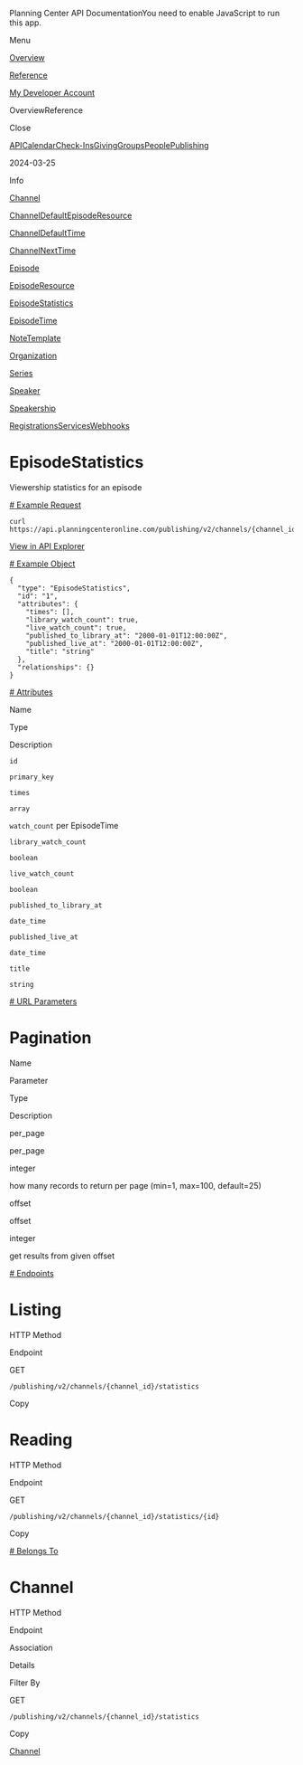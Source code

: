 Planning Center API DocumentationYou need to enable JavaScript to run this app.

Menu

[Overview](#/overview/)

[Reference](episode_statistics.md)

[My Developer Account](https://api.planningcenteronline.com/oauth/applications)

OverviewReference

Close

[API](#/apps/api)[Calendar](#/apps/calendar)[Check-Ins](#/apps/check-ins)[Giving](#/apps/giving)[Groups](#/apps/groups)[People](#/apps/people)[Publishing](#/apps/publishing)

2024-03-25

Info

[Channel](channel.md)

[ChannelDefaultEpisodeResource](channel_default_episode_resource.md)

[ChannelDefaultTime](channel_default_time.md)

[ChannelNextTime](channel_next_time.md)

[Episode](episode.md)

[EpisodeResource](episode_resource.md)

[EpisodeStatistics](episode_statistics.md)

[EpisodeTime](episode_time.md)

[NoteTemplate](note_template.md)

[Organization](organization.md)

[Series](series.md)

[Speaker](speaker.md)

[Speakership](speakership.md)

[Registrations](#/apps/registrations)[Services](#/apps/services)[Webhooks](#/apps/webhooks)

# EpisodeStatistics

Viewership statistics for an episode

[# Example Request](#/apps/publishing/2024-03-25/vertices/episode_statistics#example-request)

```
curl https://api.planningcenteronline.com/publishing/v2/channels/{channel_id}/statistics
```

[View in API Explorer](https://api.planningcenteronline.com/explorer/publishing/v2/channels/{channel_id}/statistics)

[# Example Object](#/apps/publishing/2024-03-25/vertices/episode_statistics#example-object)

```
{
  "type": "EpisodeStatistics",
  "id": "1",
  "attributes": {
    "times": [],
    "library_watch_count": true,
    "live_watch_count": true,
    "published_to_library_at": "2000-01-01T12:00:00Z",
    "published_live_at": "2000-01-01T12:00:00Z",
    "title": "string"
  },
  "relationships": {}
}
```

[# Attributes](#/apps/publishing/2024-03-25/vertices/episode_statistics#attributes)

Name

Type

Description

`id`

`primary_key`

`times`

`array`

`watch_count` per EpisodeTime

`library_watch_count`

`boolean`

`live_watch_count`

`boolean`

`published_to_library_at`

`date_time`

`published_live_at`

`date_time`

`title`

`string`

[# URL Parameters](#/apps/publishing/2024-03-25/vertices/episode_statistics#url-parameters)

# Pagination

Name

Parameter

Type

Description

per\_page

per\_page

integer

how many records to return per page (min=1, max=100, default=25)

offset

offset

integer

get results from given offset

[# Endpoints](#/apps/publishing/2024-03-25/vertices/episode_statistics#endpoints)

# Listing

HTTP Method

Endpoint

GET

`/publishing/v2/channels/{channel_id}/statistics`

Copy

# Reading

HTTP Method

Endpoint

GET

`/publishing/v2/channels/{channel_id}/statistics/{id}`

Copy

[# Belongs To](#/apps/publishing/2024-03-25/vertices/episode_statistics#belongs-to)

# Channel

HTTP Method

Endpoint

Association

Details

Filter By

GET

`/publishing/v2/channels/{channel_id}/statistics`

Copy

[Channel](channel.md)
